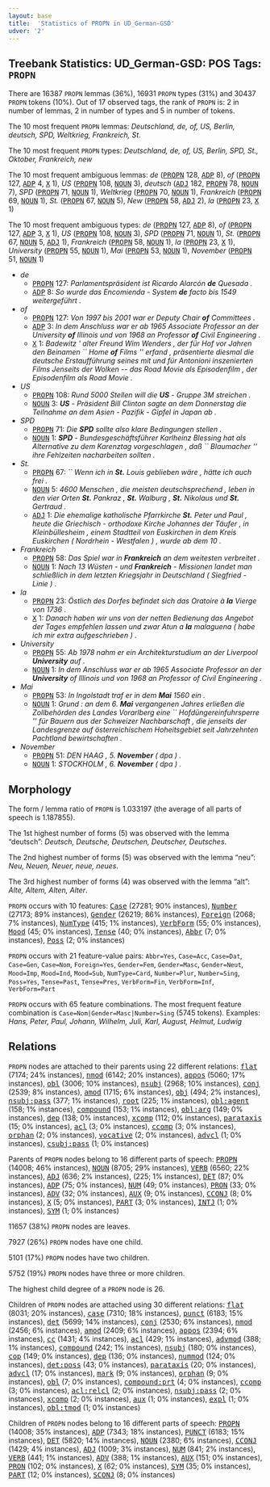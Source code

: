 ```yaml
---
layout: base
title:  'Statistics of PROPN in UD_German-GSD'
udver: '2'
---
```


## Treebank Statistics: UD_German-GSD: POS Tags: `PROPN`

There are 16387 `PROPN` lemmas (36%), 16931 `PROPN` types (31%) and 30437 `PROPN` tokens (10%).
Out of 17 observed tags, the rank of `PROPN` is: 2 in number of lemmas, 2 in number of types and 5 in number of tokens.

The 10 most frequent `PROPN` lemmas: <em>Deutschland, de, of, US, Berlin, deutsch, SPD, Weltkrieg, Frankreich, St.</em>

The 10 most frequent `PROPN` types:  <em>Deutschland, de, of, US, Berlin, SPD, St., Oktober, Frankreich, new</em>

The 10 most frequent ambiguous lemmas: <em>de</em> (<tt><a href="de_gsd-pos-PROPN.html">PROPN</a></tt> 128, <tt><a href="de_gsd-pos-ADP.html">ADP</a></tt> 8), <em>of</em> (<tt><a href="de_gsd-pos-PROPN.html">PROPN</a></tt> 127, <tt><a href="de_gsd-pos-ADP.html">ADP</a></tt> 4, <tt><a href="de_gsd-pos-X.html">X</a></tt> 1), <em>US</em> (<tt><a href="de_gsd-pos-PROPN.html">PROPN</a></tt> 108, <tt><a href="de_gsd-pos-NOUN.html">NOUN</a></tt> 3), <em>deutsch</em> (<tt><a href="de_gsd-pos-ADJ.html">ADJ</a></tt> 182, <tt><a href="de_gsd-pos-PROPN.html">PROPN</a></tt> 78, <tt><a href="de_gsd-pos-NOUN.html">NOUN</a></tt> 7), <em>SPD</em> (<tt><a href="de_gsd-pos-PROPN.html">PROPN</a></tt> 71, <tt><a href="de_gsd-pos-NOUN.html">NOUN</a></tt> 1), <em>Weltkrieg</em> (<tt><a href="de_gsd-pos-PROPN.html">PROPN</a></tt> 70, <tt><a href="de_gsd-pos-NOUN.html">NOUN</a></tt> 1), <em>Frankreich</em> (<tt><a href="de_gsd-pos-PROPN.html">PROPN</a></tt> 69, <tt><a href="de_gsd-pos-NOUN.html">NOUN</a></tt> 1), <em>St.</em> (<tt><a href="de_gsd-pos-PROPN.html">PROPN</a></tt> 67, <tt><a href="de_gsd-pos-NOUN.html">NOUN</a></tt> 5), <em>New</em> (<tt><a href="de_gsd-pos-PROPN.html">PROPN</a></tt> 58, <tt><a href="de_gsd-pos-ADJ.html">ADJ</a></tt> 2), <em>la</em> (<tt><a href="de_gsd-pos-PROPN.html">PROPN</a></tt> 23, <tt><a href="de_gsd-pos-X.html">X</a></tt> 1)

The 10 most frequent ambiguous types:  <em>de</em> (<tt><a href="de_gsd-pos-PROPN.html">PROPN</a></tt> 127, <tt><a href="de_gsd-pos-ADP.html">ADP</a></tt> 8), <em>of</em> (<tt><a href="de_gsd-pos-PROPN.html">PROPN</a></tt> 127, <tt><a href="de_gsd-pos-ADP.html">ADP</a></tt> 3, <tt><a href="de_gsd-pos-X.html">X</a></tt> 1), <em>US</em> (<tt><a href="de_gsd-pos-PROPN.html">PROPN</a></tt> 108, <tt><a href="de_gsd-pos-NOUN.html">NOUN</a></tt> 3), <em>SPD</em> (<tt><a href="de_gsd-pos-PROPN.html">PROPN</a></tt> 71, <tt><a href="de_gsd-pos-NOUN.html">NOUN</a></tt> 1), <em>St.</em> (<tt><a href="de_gsd-pos-PROPN.html">PROPN</a></tt> 67, <tt><a href="de_gsd-pos-NOUN.html">NOUN</a></tt> 5, <tt><a href="de_gsd-pos-ADJ.html">ADJ</a></tt> 1), <em>Frankreich</em> (<tt><a href="de_gsd-pos-PROPN.html">PROPN</a></tt> 58, <tt><a href="de_gsd-pos-NOUN.html">NOUN</a></tt> 1), <em>la</em> (<tt><a href="de_gsd-pos-PROPN.html">PROPN</a></tt> 23, <tt><a href="de_gsd-pos-X.html">X</a></tt> 1), <em>University</em> (<tt><a href="de_gsd-pos-PROPN.html">PROPN</a></tt> 55, <tt><a href="de_gsd-pos-NOUN.html">NOUN</a></tt> 1), <em>Mai</em> (<tt><a href="de_gsd-pos-PROPN.html">PROPN</a></tt> 53, <tt><a href="de_gsd-pos-NOUN.html">NOUN</a></tt> 1), <em>November</em> (<tt><a href="de_gsd-pos-PROPN.html">PROPN</a></tt> 51, <tt><a href="de_gsd-pos-NOUN.html">NOUN</a></tt> 1)


* <em>de</em>
  * <tt><a href="de_gsd-pos-PROPN.html">PROPN</a></tt> 127: <em>Parlamentspräsident ist Ricardo Alarcón <b>de</b> Quesada .</em>
  * <tt><a href="de_gsd-pos-ADP.html">ADP</a></tt> 8: <em>So wurde das Encomienda - System <b>de</b> facto bis 1549 weitergeführt .</em>
* <em>of</em>
  * <tt><a href="de_gsd-pos-PROPN.html">PROPN</a></tt> 127: <em>Von 1997 bis 2001 war er Deputy Chair <b>of</b> Committees .</em>
  * <tt><a href="de_gsd-pos-ADP.html">ADP</a></tt> 3: <em>In dem Anschluss war er ab 1965 Associate Professor an der University <b>of</b> Illinois und von 1968 an Professor <b>of</b> Civil Engineering .</em>
  * <tt><a href="de_gsd-pos-X.html">X</a></tt> 1: <em>Badewitz ' alter Freund Wim Wenders , der für Hof vor Jahren den Beinamen `` Home <b>of</b> Films '' erfand , präsentierte diesmal die deutsche Erstaufführung seines mit und für Antonioni inszenierten Films Jenseits der Wolken -- das Road Movie als Episodenfilm , der Episodenfilm als Road Movie .</em>
* <em>US</em>
  * <tt><a href="de_gsd-pos-PROPN.html">PROPN</a></tt> 108: <em>Rund 5000 Stellen will die <b>US</b> - Gruppe 3M streichen .</em>
  * <tt><a href="de_gsd-pos-NOUN.html">NOUN</a></tt> 3: <em><b>US</b> - Präsident Bill Clinton sagte an dem Donnerstag die Teilnahme an dem Asien - Pazifik - Gipfel in Japan ab .</em>
* <em>SPD</em>
  * <tt><a href="de_gsd-pos-PROPN.html">PROPN</a></tt> 71: <em>Die <b>SPD</b> sollte also klare Bedingungen stellen .</em>
  * <tt><a href="de_gsd-pos-NOUN.html">NOUN</a></tt> 1: <em><b>SPD</b> - Bundesgeschäftsführer Karlheinz Blessing hat als Alternative zu dem Karenztag vorgeschlagen , daß `` Blaumacher '' ihre Fehlzeiten nacharbeiten sollten .</em>
* <em>St.</em>
  * <tt><a href="de_gsd-pos-PROPN.html">PROPN</a></tt> 67: <em>`` Wenn ich in <b>St.</b> Louis geblieben wäre , hätte ich auch frei .</em>
  * <tt><a href="de_gsd-pos-NOUN.html">NOUN</a></tt> 5: <em>4600 Menschen , die meisten deutschsprechend , leben in den vier Orten <b>St.</b> Pankraz , <b>St.</b> Walburg , <b>St.</b> Nikolaus und <b>St.</b> Gertraud .</em>
  * <tt><a href="de_gsd-pos-ADJ.html">ADJ</a></tt> 1: <em>Die ehemalige katholische Pfarrkirche <b>St.</b> Peter und Paul , heute die Griechisch - orthodoxe Kirche Johannes der Täufer , in Kleinbüllesheim , einem Stadtteil von Euskirchen in dem Kreis Euskirchen ( Nordrhein - Westfalen ) , wurde ab dem 10 .</em>
* <em>Frankreich</em>
  * <tt><a href="de_gsd-pos-PROPN.html">PROPN</a></tt> 58: <em>Das Spiel war in <b>Frankreich</b> an dem weitesten verbreitet .</em>
  * <tt><a href="de_gsd-pos-NOUN.html">NOUN</a></tt> 1: <em>Nach 13 Wüsten - und <b>Frankreich</b> - Missionen landet man schließlich in dem letzten Kriegsjahr in Deutschland ( Siegfried - Linie ) .</em>
* <em>la</em>
  * <tt><a href="de_gsd-pos-PROPN.html">PROPN</a></tt> 23: <em>Östlich des Dorfes befindet sich das Oratoire à <b>la</b> Vierge von 1736 .</em>
  * <tt><a href="de_gsd-pos-X.html">X</a></tt> 1: <em>Danach haben wir uns von der netten Bedienung das Angebot der Tages empfehlen lassen und zwar Atun a <b>la</b> malaguena ( habe ich mir extra aufgeschrieben ) .</em>
* <em>University</em>
  * <tt><a href="de_gsd-pos-PROPN.html">PROPN</a></tt> 55: <em>Ab 1978 nahm er ein Architekturstudium an der Liverpool <b>University</b> auf .</em>
  * <tt><a href="de_gsd-pos-NOUN.html">NOUN</a></tt> 1: <em>In dem Anschluss war er ab 1965 Associate Professor an der <b>University</b> of Illinois und von 1968 an Professor of Civil Engineering .</em>
* <em>Mai</em>
  * <tt><a href="de_gsd-pos-PROPN.html">PROPN</a></tt> 53: <em>In Ingolstadt traf er in dem <b>Mai</b> 1560 ein .</em>
  * <tt><a href="de_gsd-pos-NOUN.html">NOUN</a></tt> 1: <em>Grund : an dem 6. <b>Mai</b> vergangenen Jahres erließen die Zollbehörden des Landes Vorarlberg eine `` Hofdüngereinfuhrsperre '' für Bauern aus der Schweizer Nachbarschaft , die jenseits der Landesgrenze auf österreichischem Hoheitsgebiet seit Jahrzehnten Pachtland bewirtschaften .</em>
* <em>November</em>
  * <tt><a href="de_gsd-pos-PROPN.html">PROPN</a></tt> 51: <em>DEN HAAG , 5. <b>November</b> ( dpa ) .</em>
  * <tt><a href="de_gsd-pos-NOUN.html">NOUN</a></tt> 1: <em>STOCKHOLM , 6. <b>November</b> ( dpa ) .</em>

## Morphology

The form / lemma ratio of `PROPN` is 1.033197 (the average of all parts of speech is 1.187855).

The 1st highest number of forms (5) was observed with the lemma “deutsch”: <em>Deutsch, Deutsche, Deutschen, Deutscher, Deutsches</em>.

The 2nd highest number of forms (5) was observed with the lemma “neu”: <em>Neu, Neuen, Neuer, neue, neues</em>.

The 3rd highest number of forms (4) was observed with the lemma “alt”: <em>Alte, Altem, Alten, Alter</em>.

`PROPN` occurs with 10 features: <tt><a href="de_gsd-feat-Case.html">Case</a></tt> (27281; 90% instances), <tt><a href="de_gsd-feat-Number.html">Number</a></tt> (27173; 89% instances), <tt><a href="de_gsd-feat-Gender.html">Gender</a></tt> (26219; 86% instances), <tt><a href="de_gsd-feat-Foreign.html">Foreign</a></tt> (2068; 7% instances), <tt><a href="de_gsd-feat-NumType.html">NumType</a></tt> (415; 1% instances), <tt><a href="de_gsd-feat-VerbForm.html">VerbForm</a></tt> (55; 0% instances), <tt><a href="de_gsd-feat-Mood.html">Mood</a></tt> (45; 0% instances), <tt><a href="de_gsd-feat-Tense.html">Tense</a></tt> (40; 0% instances), <tt><a href="de_gsd-feat-Abbr.html">Abbr</a></tt> (7; 0% instances), <tt><a href="de_gsd-feat-Poss.html">Poss</a></tt> (2; 0% instances)

`PROPN` occurs with 21 feature-value pairs: `Abbr=Yes`, `Case=Acc`, `Case=Dat`, `Case=Gen`, `Case=Nom`, `Foreign=Yes`, `Gender=Fem`, `Gender=Masc`, `Gender=Neut`, `Mood=Imp`, `Mood=Ind`, `Mood=Sub`, `NumType=Card`, `Number=Plur`, `Number=Sing`, `Poss=Yes`, `Tense=Past`, `Tense=Pres`, `VerbForm=Fin`, `VerbForm=Inf`, `VerbForm=Part`

`PROPN` occurs with 65 feature combinations.
The most frequent feature combination is `Case=Nom|Gender=Masc|Number=Sing` (5745 tokens).
Examples: <em>Hans, Peter, Paul, Johann, Wilhelm, Juli, Karl, August, Helmut, Ludwig</em>


## Relations

`PROPN` nodes are attached to their parents using 22 different relations: <tt><a href="de_gsd-dep-flat.html">flat</a></tt> (7174; 24% instances), <tt><a href="de_gsd-dep-nmod.html">nmod</a></tt> (6142; 20% instances), <tt><a href="de_gsd-dep-appos.html">appos</a></tt> (5060; 17% instances), <tt><a href="de_gsd-dep-obl.html">obl</a></tt> (3006; 10% instances), <tt><a href="de_gsd-dep-nsubj.html">nsubj</a></tt> (2968; 10% instances), <tt><a href="de_gsd-dep-conj.html">conj</a></tt> (2539; 8% instances), <tt><a href="de_gsd-dep-amod.html">amod</a></tt> (1715; 6% instances), <tt><a href="de_gsd-dep-obj.html">obj</a></tt> (494; 2% instances), <tt><a href="de_gsd-dep-nsubj-pass.html">nsubj:pass</a></tt> (377; 1% instances), <tt><a href="de_gsd-dep-root.html">root</a></tt> (225; 1% instances), <tt><a href="de_gsd-dep-obl-agent.html">obl:agent</a></tt> (158; 1% instances), <tt><a href="de_gsd-dep-compound.html">compound</a></tt> (153; 1% instances), <tt><a href="de_gsd-dep-obl-arg.html">obl:arg</a></tt> (149; 0% instances), <tt><a href="de_gsd-dep-dep.html">dep</a></tt> (138; 0% instances), <tt><a href="de_gsd-dep-xcomp.html">xcomp</a></tt> (112; 0% instances), <tt><a href="de_gsd-dep-parataxis.html">parataxis</a></tt> (15; 0% instances), <tt><a href="de_gsd-dep-acl.html">acl</a></tt> (3; 0% instances), <tt><a href="de_gsd-dep-ccomp.html">ccomp</a></tt> (3; 0% instances), <tt><a href="de_gsd-dep-orphan.html">orphan</a></tt> (2; 0% instances), <tt><a href="de_gsd-dep-vocative.html">vocative</a></tt> (2; 0% instances), <tt><a href="de_gsd-dep-advcl.html">advcl</a></tt> (1; 0% instances), <tt><a href="de_gsd-dep-csubj-pass.html">csubj:pass</a></tt> (1; 0% instances)

Parents of `PROPN` nodes belong to 16 different parts of speech: <tt><a href="de_gsd-pos-PROPN.html">PROPN</a></tt> (14008; 46% instances), <tt><a href="de_gsd-pos-NOUN.html">NOUN</a></tt> (8705; 29% instances), <tt><a href="de_gsd-pos-VERB.html">VERB</a></tt> (6560; 22% instances), <tt><a href="de_gsd-pos-ADJ.html">ADJ</a></tt> (636; 2% instances),  (225; 1% instances), <tt><a href="de_gsd-pos-DET.html">DET</a></tt> (87; 0% instances), <tt><a href="de_gsd-pos-ADP.html">ADP</a></tt> (75; 0% instances), <tt><a href="de_gsd-pos-NUM.html">NUM</a></tt> (49; 0% instances), <tt><a href="de_gsd-pos-PRON.html">PRON</a></tt> (33; 0% instances), <tt><a href="de_gsd-pos-ADV.html">ADV</a></tt> (32; 0% instances), <tt><a href="de_gsd-pos-AUX.html">AUX</a></tt> (9; 0% instances), <tt><a href="de_gsd-pos-CCONJ.html">CCONJ</a></tt> (8; 0% instances), <tt><a href="de_gsd-pos-X.html">X</a></tt> (5; 0% instances), <tt><a href="de_gsd-pos-PART.html">PART</a></tt> (3; 0% instances), <tt><a href="de_gsd-pos-INTJ.html">INTJ</a></tt> (1; 0% instances), <tt><a href="de_gsd-pos-SYM.html">SYM</a></tt> (1; 0% instances)

11657 (38%) `PROPN` nodes are leaves.

7927 (26%) `PROPN` nodes have one child.

5101 (17%) `PROPN` nodes have two children.

5752 (19%) `PROPN` nodes have three or more children.

The highest child degree of a `PROPN` node is 26.

Children of `PROPN` nodes are attached using 30 different relations: <tt><a href="de_gsd-dep-flat.html">flat</a></tt> (8031; 20% instances), <tt><a href="de_gsd-dep-case.html">case</a></tt> (7310; 18% instances), <tt><a href="de_gsd-dep-punct.html">punct</a></tt> (6183; 15% instances), <tt><a href="de_gsd-dep-det.html">det</a></tt> (5699; 14% instances), <tt><a href="de_gsd-dep-conj.html">conj</a></tt> (2530; 6% instances), <tt><a href="de_gsd-dep-nmod.html">nmod</a></tt> (2456; 6% instances), <tt><a href="de_gsd-dep-amod.html">amod</a></tt> (2409; 6% instances), <tt><a href="de_gsd-dep-appos.html">appos</a></tt> (2394; 6% instances), <tt><a href="de_gsd-dep-cc.html">cc</a></tt> (1431; 4% instances), <tt><a href="de_gsd-dep-acl.html">acl</a></tt> (429; 1% instances), <tt><a href="de_gsd-dep-advmod.html">advmod</a></tt> (388; 1% instances), <tt><a href="de_gsd-dep-compound.html">compound</a></tt> (242; 1% instances), <tt><a href="de_gsd-dep-nsubj.html">nsubj</a></tt> (180; 0% instances), <tt><a href="de_gsd-dep-cop.html">cop</a></tt> (149; 0% instances), <tt><a href="de_gsd-dep-dep.html">dep</a></tt> (136; 0% instances), <tt><a href="de_gsd-dep-nummod.html">nummod</a></tt> (124; 0% instances), <tt><a href="de_gsd-dep-det-poss.html">det:poss</a></tt> (43; 0% instances), <tt><a href="de_gsd-dep-parataxis.html">parataxis</a></tt> (20; 0% instances), <tt><a href="de_gsd-dep-advcl.html">advcl</a></tt> (17; 0% instances), <tt><a href="de_gsd-dep-mark.html">mark</a></tt> (9; 0% instances), <tt><a href="de_gsd-dep-orphan.html">orphan</a></tt> (9; 0% instances), <tt><a href="de_gsd-dep-obl.html">obl</a></tt> (7; 0% instances), <tt><a href="de_gsd-dep-compound-prt.html">compound:prt</a></tt> (4; 0% instances), <tt><a href="de_gsd-dep-ccomp.html">ccomp</a></tt> (3; 0% instances), <tt><a href="de_gsd-dep-acl-relcl.html">acl:relcl</a></tt> (2; 0% instances), <tt><a href="de_gsd-dep-nsubj-pass.html">nsubj:pass</a></tt> (2; 0% instances), <tt><a href="de_gsd-dep-xcomp.html">xcomp</a></tt> (2; 0% instances), <tt><a href="de_gsd-dep-aux.html">aux</a></tt> (1; 0% instances), <tt><a href="de_gsd-dep-expl.html">expl</a></tt> (1; 0% instances), <tt><a href="de_gsd-dep-obl-tmod.html">obl:tmod</a></tt> (1; 0% instances)

Children of `PROPN` nodes belong to 16 different parts of speech: <tt><a href="de_gsd-pos-PROPN.html">PROPN</a></tt> (14008; 35% instances), <tt><a href="de_gsd-pos-ADP.html">ADP</a></tt> (7343; 18% instances), <tt><a href="de_gsd-pos-PUNCT.html">PUNCT</a></tt> (6183; 15% instances), <tt><a href="de_gsd-pos-DET.html">DET</a></tt> (5820; 14% instances), <tt><a href="de_gsd-pos-NOUN.html">NOUN</a></tt> (2380; 6% instances), <tt><a href="de_gsd-pos-CCONJ.html">CCONJ</a></tt> (1429; 4% instances), <tt><a href="de_gsd-pos-ADJ.html">ADJ</a></tt> (1009; 3% instances), <tt><a href="de_gsd-pos-NUM.html">NUM</a></tt> (841; 2% instances), <tt><a href="de_gsd-pos-VERB.html">VERB</a></tt> (441; 1% instances), <tt><a href="de_gsd-pos-ADV.html">ADV</a></tt> (388; 1% instances), <tt><a href="de_gsd-pos-AUX.html">AUX</a></tt> (151; 0% instances), <tt><a href="de_gsd-pos-PRON.html">PRON</a></tt> (102; 0% instances), <tt><a href="de_gsd-pos-X.html">X</a></tt> (62; 0% instances), <tt><a href="de_gsd-pos-SYM.html">SYM</a></tt> (35; 0% instances), <tt><a href="de_gsd-pos-PART.html">PART</a></tt> (12; 0% instances), <tt><a href="de_gsd-pos-SCONJ.html">SCONJ</a></tt> (8; 0% instances)

